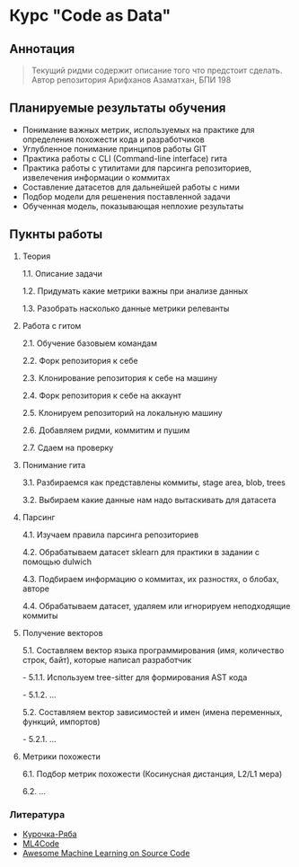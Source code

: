 # Курс "Code as Data"
## Аннотация
> Текущий ридми содержит описание того что предстоит сделать. Автор репозитория Арифханов Азаматхан, БПИ 198

## Планируемые результаты обучения
* Понимание важных метрик, используемых на практике для определения похожести кода и разработчиков
* Углубленное понимание принципов работы GIT
* Практика работы с CLI (Command-line interface) гита
* Практика работы с утилитами для парсинга репозиториев, извелечения информации о коммитах
* Составление датасетов для дальнейшей работы с ними
* Подбор модели для решенения поставленной задачи
* Обученная модель, показывающая неплохие результаты

## Пукнты работы
1. Теория
	<p>1.1. Описание задачи
	<p>1.2. Придумать какие метрики важны при анализе данных
	<p>1.3. Разобрать насколько данные метрики релеванты
2. Работа с гитом
	<p>2.1. Обучение базовыем командам
	<p>2.2. Форк репозитория к себе
	<p>2.3. Клонирование репозитория к себе на машину
	<p>2.4. Форк репозитория к себе на аккаунт
	<p>2.5. Клонируем репозиторий на локальную машину
	<p>2.6. Добавляем ридми, коммитим и пушим
	<p>2.7. Сдаем на проверку
3. Понимание гита
	<p>3.1. Разбираемся как представлены коммиты, stage area, blob, trees
	<p>3.2. Выбираем какие данные нам надо вытаскивать для датасета
4. Парсинг
	<p>4.1. Изучаем правила парсинга репозиториев 
	<p>4.2. Обрабатываем датасет sklearn для практики в задании с помощью dulwich
	<p>4.3. Подбираем информацию о коммитах, их разностях, о блобах, авторе
	<p>4.4. Обрабатываем датасет, удаляем или игнорируем неподходящие коммиты
5. Получение векторов
	<p>5.1. Составляем вектор языка программирования (имя, количество строк, байт), которые написал разработчик
		<p> - 5.1.1. Используем tree-sitter для формирования AST кода
		<p> - 5.1.2. ...
	<p>5.2. Составляем вектор зависимостей и имен (имена переменных, функций, импортов)
		<p> - 5.2.1. ...
6. Метрики похожести
	<p>6.1. Подбор метрик похожести  (Косинусная дистанция, L2/L1 мера)
	<p>6.2. ...

### Литература
* [Курочка-Ряба](https://github.com/Sm1Ling/Ryaba)
* [ML4Code](https://ml4code.github.io/)
* [Awesome Machine Learning on Source Code](https://github.com/src-d/awesome-machine-learning-on-source-code)
